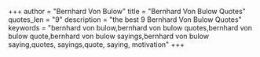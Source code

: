 +++
author = "Bernhard Von Bulow"
title = "Bernhard Von Bulow Quotes"
quotes_len = "9"
description = "the best 9 Bernhard Von Bulow Quotes"
keywords = "bernhard von bulow,bernhard von bulow quotes,bernhard von bulow quote,bernhard von bulow sayings,bernhard von bulow saying,quotes, sayings,quote, saying, motivation"
+++
